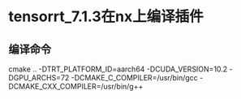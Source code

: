 # **tensorrt_7.1.3在nx上编译插件**

## 编译命令
cmake .. -DTRT_PLATFORM_ID=aarch64 -DCUDA_VERSION=10.2 -DGPU_ARCHS=72 -DCMAKE_C_COMPILER=/usr/bin/gcc -DCMAKE_CXX_COMPILER=/usr/bin/g++